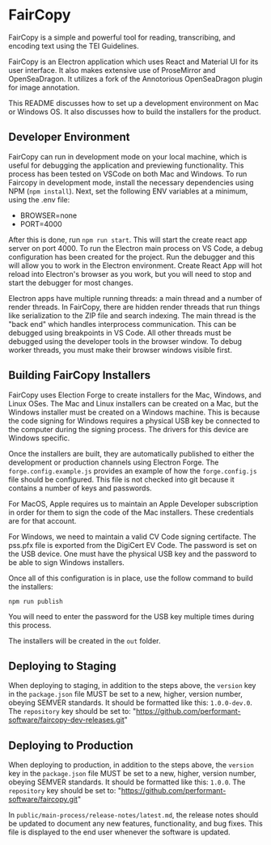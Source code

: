 FairCopy
====

FairCopy is a simple and powerful tool for reading, transcribing, and encoding text using the TEI Guidelines.

FairCopy is an Electron application which uses React and Material UI for its user interface. It also makes extensive use of ProseMirror and OpenSeaDragon. It utilizes a fork of the Annotorious OpenSeaDragon plugin for image annotation.

This README discusses how to set up a development environment on Mac or Windows OS. It also discusses how to build the installers for the product.

Developer Environment
-----------

FairCopy can run in development mode on your local machine, which is useful for debugging the application and previewing functionality. This process has been tested on VSCode on both Mac and Windows. To run Faircopy in development mode, install the necessary dependencies using NPM (`npm install`). Next, set the following ENV variables at a minimum, using the .env file:

* BROWSER=none
* PORT=4000 

After this is done, run `npm run start`. This will start the create react app server on port 4000. To run the Electron main process on VS Code, a debug configuration has been created for the project. Run the debugger and this will allow you to work in the Electron environment. Create React App will hot reload into Electron's browser as you work, but you will need to stop and start the debugger for most changes.

Electron apps have multiple running threads: a main thread and a number of render threads. In FairCopy, there are hidden render threads that run things like serialization to the ZIP file and search indexing. The main thread is the "back end" which handles interprocess communication. This can be debugged using breakpoints in VS Code. All other threads must be debugged using the developer tools in the browser window. To debug worker threads, you must make their browser windows visible first.


Building FairCopy Installers
----------

FairCopy uses Election Forge to create installers for the Mac, Windows, and Linux OSes. The Mac and Linux installers can be created on a Mac, but the Windows installer must be created on a Windows machine. This is because the code signing for Windows requires a physical USB key be connected to the computer during the signing process. The drivers for this device are Windows specific.

Once the installers are built, they are automatically published to either the development or production channels using Electron Forge. The `forge.config.example.js` provides an example of how the `forge.config.js` file should be configured. This file is not checked into git because it contains a number of keys and passwords.

For MacOS, Apple requires us to maintain an Apple Developer subscription in order for them to sign the code of the Mac installers. These credentials are for that account.

For Windows, we need to maintain a valid CV Code signing certifacte. The pss.pfx file is exported from the DigiCert EV Code. The password is set on the USB device. One must have the physical USB key and the password to be able to sign Windows installers.

Once all of this configuration is in place, use the follow command to build the installers:

`npm run publish`

You will need to enter the password for the USB key multiple times during this process.

The installers will be created in the `out` folder.

Deploying to Staging
------

When deploying to staging, in addition to the steps above, the `version` key in the `package.json` file MUST be set to a new, higher, version number, obeying SEMVER standards. It should be formatted like this: `1.0.0-dev.0`. The `repository` key should be set to: "https://github.com/performant-software/faircopy-dev-releases.git"

Deploying to Production
------

When deploying to production, in addition to the steps above, the `version` key in the `package.json` file MUST be set to a new, higher, version number, obeying SEMVER standards. It should be formatted like this: `1.0.0`. The `repository` key should be set to: "https://github.com/performant-software/faircopy.git"

In `public/main-process/release-notes/latest.md`, the release notes should be updated to document any new features, functionality, and bug fixes. This file is displayed to the end user whenever the software is updated.
